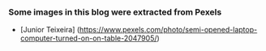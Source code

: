 ### Some images in this blog were extracted from Pexels

-   [Junior Teixeira] (https://www.pexels.com/photo/semi-opened-laptop-computer-turned-on-on-table-2047905/)
